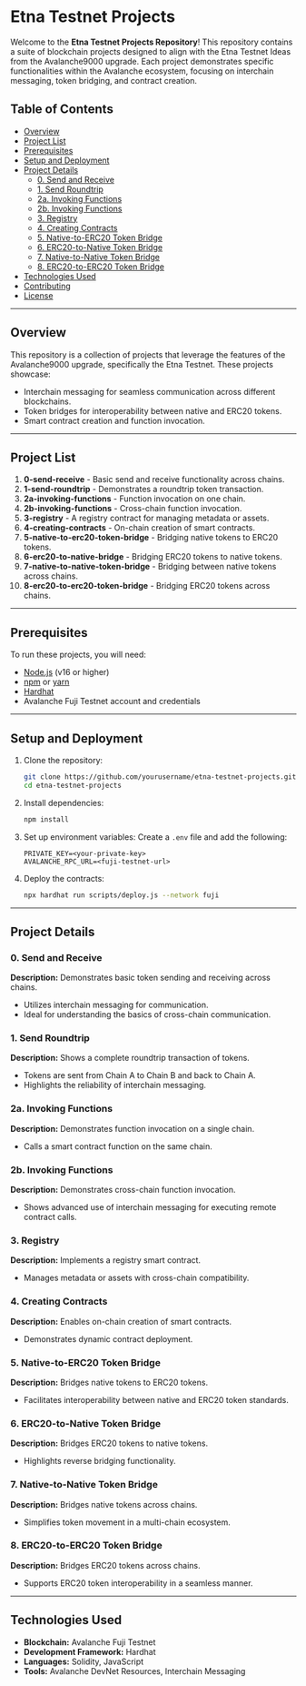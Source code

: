 # Etna Testnet Projects

Welcome to the **Etna Testnet Projects Repository**! This repository contains a suite of blockchain projects designed to align with the Etna Testnet Ideas from the Avalanche9000 upgrade. Each project demonstrates specific functionalities within the Avalanche ecosystem, focusing on interchain messaging, token bridging, and contract creation.

## Table of Contents
- [Overview](#overview)
- [Project List](#project-list)
- [Prerequisites](#prerequisites)
- [Setup and Deployment](#setup-and-deployment)
- [Project Details](#project-details)
  - [0. Send and Receive](#0-send-and-receive)
  - [1. Send Roundtrip](#1-send-roundtrip)
  - [2a. Invoking Functions](#2a-invoking-functions)
  - [2b. Invoking Functions](#2b-invoking-functions)
  - [3. Registry](#3-registry)
  - [4. Creating Contracts](#4-creating-contracts)
  - [5. Native-to-ERC20 Token Bridge](#5-native-to-erc20-token-bridge)
  - [6. ERC20-to-Native Token Bridge](#6-erc20-to-native-token-bridge)
  - [7. Native-to-Native Token Bridge](#7-native-to-native-token-bridge)
  - [8. ERC20-to-ERC20 Token Bridge](#8-erc20-to-erc20-token-bridge)
- [Technologies Used](#technologies-used)
- [Contributing](#contributing)
- [License](#license)

---

## Overview

This repository is a collection of projects that leverage the features of the Avalanche9000 upgrade, specifically the Etna Testnet. These projects showcase:
- Interchain messaging for seamless communication across different blockchains.
- Token bridges for interoperability between native and ERC20 tokens.
- Smart contract creation and function invocation.

---

## Project List

1. **0-send-receive** - Basic send and receive functionality across chains.
2. **1-send-roundtrip** - Demonstrates a roundtrip token transaction.
3. **2a-invoking-functions** - Function invocation on one chain.
4. **2b-invoking-functions** - Cross-chain function invocation.
5. **3-registry** - A registry contract for managing metadata or assets.
6. **4-creating-contracts** - On-chain creation of smart contracts.
7. **5-native-to-erc20-token-bridge** - Bridging native tokens to ERC20 tokens.
8. **6-erc20-to-native-bridge** - Bridging ERC20 tokens to native tokens.
9. **7-native-to-native-token-bridge** - Bridging between native tokens across chains.
10. **8-erc20-to-erc20-token-bridge** - Bridging ERC20 tokens across chains.

---

## Prerequisites

To run these projects, you will need:
- [Node.js](https://nodejs.org/) (v16 or higher)
- [npm](https://www.npmjs.com/) or [yarn](https://yarnpkg.com/)
- [Hardhat](https://hardhat.org/)
- Avalanche Fuji Testnet account and credentials

---

## Setup and Deployment

1. Clone the repository:
   ```bash
   git clone https://github.com/yourusername/etna-testnet-projects.git
   cd etna-testnet-projects
   ```

2. Install dependencies:
   ```bash
   npm install
   ```

3. Set up environment variables:
   Create a `.env` file and add the following:
   ```env
   PRIVATE_KEY=<your-private-key>
   AVALANCHE_RPC_URL=<fuji-testnet-url>
   ```

4. Deploy the contracts:
   ```bash
   npx hardhat run scripts/deploy.js --network fuji
   ```

---

## Project Details

### 0. Send and Receive
**Description:** Demonstrates basic token sending and receiving across chains.
- Utilizes interchain messaging for communication.
- Ideal for understanding the basics of cross-chain communication.

### 1. Send Roundtrip
**Description:** Shows a complete roundtrip transaction of tokens.
- Tokens are sent from Chain A to Chain B and back to Chain A.
- Highlights the reliability of interchain messaging.

### 2a. Invoking Functions
**Description:** Demonstrates function invocation on a single chain.
- Calls a smart contract function on the same chain.

### 2b. Invoking Functions
**Description:** Demonstrates cross-chain function invocation.
- Shows advanced use of interchain messaging for executing remote contract calls.

### 3. Registry
**Description:** Implements a registry smart contract.
- Manages metadata or assets with cross-chain compatibility.

### 4. Creating Contracts
**Description:** Enables on-chain creation of smart contracts.
- Demonstrates dynamic contract deployment.

### 5. Native-to-ERC20 Token Bridge
**Description:** Bridges native tokens to ERC20 tokens.
- Facilitates interoperability between native and ERC20 token standards.

### 6. ERC20-to-Native Token Bridge
**Description:** Bridges ERC20 tokens to native tokens.
- Highlights reverse bridging functionality.

### 7. Native-to-Native Token Bridge
**Description:** Bridges native tokens across chains.
- Simplifies token movement in a multi-chain ecosystem.

### 8. ERC20-to-ERC20 Token Bridge
**Description:** Bridges ERC20 tokens across chains.
- Supports ERC20 token interoperability in a seamless manner.

---

## Technologies Used
- **Blockchain:** Avalanche Fuji Testnet
- **Development Framework:** Hardhat
- **Languages:** Solidity, JavaScript
- **Tools:** Avalanche DevNet Resources, Interchain Messaging



